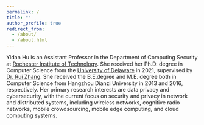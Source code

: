 ```yaml
---
permalink: /
title: ""
author_profile: true
redirect_from: 
  - /about/
  - /about.html
---
```


Yidan Hu is an Assistant Professor in the Department of Computing Security at <a href='https://www.rit.edu/' target='_blank'>Rochester Institute of Technology</a>. She received her Ph.D. degree in Computer Science from the <a href='https://www.udel.edu/' target='_blank'>University of Delaware</a> in 2021, supervised by <a href='https://www.eecis.udel.edu/~ruizhang/' target='_blank'>Dr. Rui Zhang</a>. She received the B.E.degree and M.E. degree both in Computer Science from Hangzhou Dianzi University in 2013 and 2016, respectively.
Her primary research interests are data privacy and cybersecurity, with the current focus on security and privacy in network and distributed systems, including wireless networks, cognitive radio networks, mobile crowdsourcing, mobile edge computing, and cloud computing systems.

